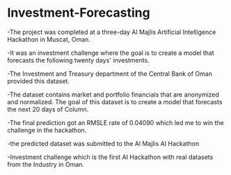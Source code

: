 # Investment-Forecasting
-The project was completed at a three-day Al Majlis Artificial Intelligence Hackathon in Muscat, Oman.

-It was an investment challenge where the goal is to create a model that forecasts the following twenty days' investments.

-The Investment and Treasury department of the Central Bank of Oman provided this dataset. 

-The dataset contains market and portfolio financials that are anonymized and normalized. The goal of this dataset is to create a model that forecasts the next 20 days of Column. 

-The final prediction got an RMSLE rate of 0.04090 which led me to win the challenge in the hackathon.

-the predicted dataset was submitted to the Al Majlis AI Hackathon

-Investment challenge which is the first AI Hackathon with real datasets from the Industry in Oman.

